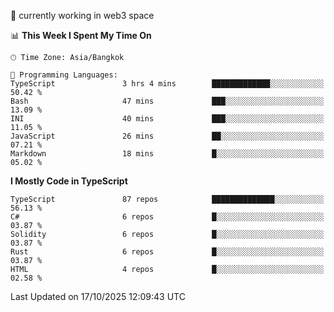 🔭 currently working in web3 space

<!--START_SECTION:waka-->
📊 **This Week I Spent My Time On** 

```text
🕑︎ Time Zone: Asia/Bangkok

💬 Programming Languages: 
TypeScript               3 hrs 4 mins        █████████████░░░░░░░░░░░░   50.42 % 
Bash                     47 mins             ███░░░░░░░░░░░░░░░░░░░░░░   13.09 % 
INI                      40 mins             ███░░░░░░░░░░░░░░░░░░░░░░   11.05 % 
JavaScript               26 mins             ██░░░░░░░░░░░░░░░░░░░░░░░   07.21 % 
Markdown                 18 mins             █░░░░░░░░░░░░░░░░░░░░░░░░   05.02 % 
```

**I Mostly Code in TypeScript** 

```text
TypeScript               87 repos            ██████████████░░░░░░░░░░░   56.13 % 
C#                       6 repos             █░░░░░░░░░░░░░░░░░░░░░░░░   03.87 % 
Solidity                 6 repos             █░░░░░░░░░░░░░░░░░░░░░░░░   03.87 % 
Rust                     6 repos             █░░░░░░░░░░░░░░░░░░░░░░░░   03.87 % 
HTML                     4 repos             █░░░░░░░░░░░░░░░░░░░░░░░░   02.58 % 
```




 Last Updated on 17/10/2025 12:09:43 UTC
<!--END_SECTION:waka-->
